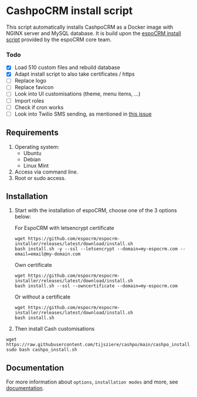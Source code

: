 # CashpoCRM install script

This script automatically installs CashpoCRM as a Docker image with NGINX server and MySQL database. It is build upon the [espoCRM install script](https://github.com/espocrm/espocrm-installer) provided by the espoCRM core team.

### Todo

- [x] Load 510 custom files and rebuild database
- [X] Adapt install script to also take certificates / https
- [ ] Replace logo
- [ ] Replace favicon
- [ ] Look into UI customisations (theme, menu items, ...)
- [ ] Import roles
- [ ] Check if cron works
- [ ] Look into Twilio SMS sending, as mentioned in [this issue](https://github.com/espocrm/espocrm/issues/2075)

## Requirements

1. Operating system:
	* Ubuntu
	* Debian
	* Linux Mint
2. Access via command line.
3. Root or sudo access.

## Installation

1. Start with the installation of espoCRM, choose one of the 3 options below:

	For EspoCRM with letsencrypt certificate
	```
	wget https://github.com/espocrm/espocrm-installer/releases/latest/download/install.sh
	bash install.sh -y --ssl --letsencrypt --domain=my-espocrm.com --email=email@my-domain.com
	```

	Own certificate
	```
	wget https://github.com/espocrm/espocrm-installer/releases/latest/download/install.sh
	bash install.sh --ssl --owncertificate --domain=my-espocrm.com
	```

	Or without a certificate
	```
	wget https://github.com/espocrm/espocrm-installer/releases/latest/download/install.sh
	bash install.sh
	```

2. Then install Cash customisations
```
wget https://raw.githubusercontent.com/tijsziere/cashpo/main/cashpo_install.sh
sudo bash cashpo_install.sh 
```

## Documentation

For more information about `options`, `installation modes` and more, see [documentation](https://github.com/espocrm/documentation/blob/master/docs/administration/installation-by-script.md).

